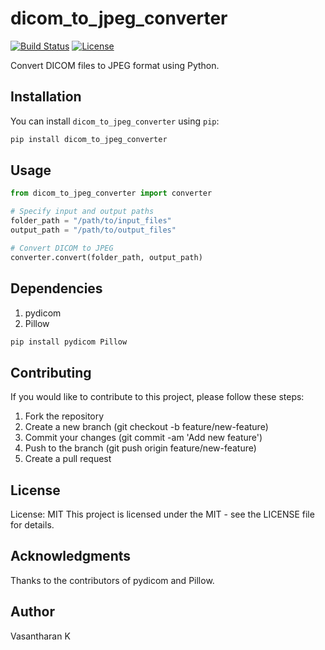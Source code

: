 # dicom_to_jpeg_converter
[![Build Status](https://img.shields.io/travis/your-username/dicom_to_jpeg_converter.svg)](https://travis-ci.org/your-username/dicom_to_jpeg_converter)
[![License](https://img.shields.io/github/license/your-username/dicom_to_jpeg_converter.svg)](https://opensource.org/licenses/MIT)

Convert DICOM files to JPEG format using Python.

## Installation

You can install `dicom_to_jpeg_converter` using `pip`:

```bash
pip install dicom_to_jpeg_converter
```

## Usage
```python
from dicom_to_jpeg_converter import converter

# Specify input and output paths
folder_path = "/path/to/input_files"
output_path = "/path/to/output_files"

# Convert DICOM to JPEG
converter.convert(folder_path, output_path)
```
## Dependencies
1. pydicom
2. Pillow
```bash
pip install pydicom Pillow
```

## Contributing
If you would like to contribute to this project, please follow these steps:

1. Fork the repository
2. Create a new branch (git checkout -b feature/new-feature)
3. Commit your changes (git commit -am 'Add new feature')
4. Push to the branch (git push origin feature/new-feature)
5. Create a pull request


## License
License: MIT
This project is licensed under the MIT - see the LICENSE file for details.

## Acknowledgments
Thanks to the contributors of pydicom and Pillow.

## Author
Vasantharan K
